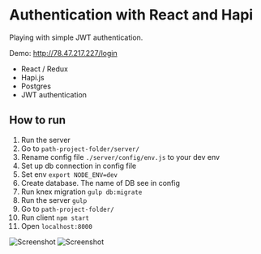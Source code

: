 # Authentication with React and Hapi

Playing with simple JWT authentication.

Demo: http://78.47.217.227/login

- React / Redux
- Hapi.js
- Postgres
- JWT authentication

## How to run
1. Run the server 
  1. Go to `path-project-folder/server/` 
  1. Rename config file `./server/config/env.js` to your dev env
  1. Set up db connection in config file
  1. Set env `export NODE_ENV=dev`
  1. Create database. The name of DB see in config
  1. Run knex migration `gulp db:migrate`
  1. Run the server `gulp`
1. Go to `path-project-folder/`
1. Run client `npm start`
1. Open `localhost:8000`

![Screenshot](https://dl.dropboxusercontent.com/u/52699014/git/react-auth.PNG)
![Screenshot](https://dl.dropboxusercontent.com/u/52699014/git/react-auth2.PNG)
